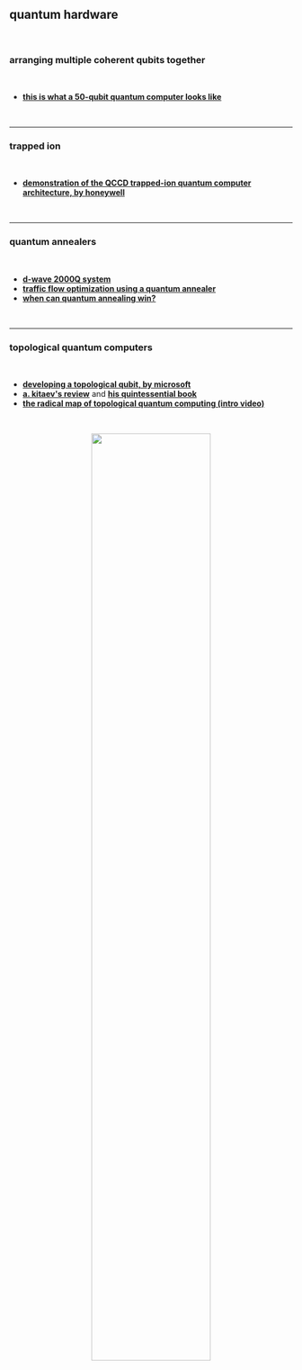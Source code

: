 ## quantum hardware

<br>

### arranging multiple coherent qubits together

<br>

* **[this is what a 50-qubit quantum computer looks like](https://www.engadget.com/2018/01/09/this-is-what-a-50-qubit-quantum-computer-looks-like/)**

<br>

---

### trapped ion

<br>

* **[demonstration of the QCCD trapped-ion quantum computer architecture, by honeywell](https://www.nature.com/articles/s41586-021-03318-4)**

<br>

---

### quantum annealers 

<br>

* **[d-wave 2000Q system](https://www.dwavesys.com/d-wave-two-system)**
* **[traffic flow optimization using a quantum annealer](https://arxiv.org/abs/1708.01625)**
* **[when can quantum annealing win?](https://ai.googleblog.com/2015/12/when-can-quantum-annealing-win.html)**

<br>

---

### topological quantum computers


<br>

* **[developing a topological qubit, by microsoft](https://cloudblogs.microsoft.com/quantum/2018/09/06/developing-a-topological-qubit/)**
* **[a. kitaev's review](https://arxiv.org/abs/0904.2771)** and **[his quintessential book](https://archive.org/details/classicalquantum0047kita)**
* **[the radical map of topological quantum computing (intro video)](https://www.youtube.com/watch?v=ihZXl33t8So)**

<br>

<p align="center">
<img src="https://github.com/user-attachments/assets/74687db3-1fa3-4bbe-b702-0aab07b8b4cf" width="65%" align="center"/>
 </p>

<br>
